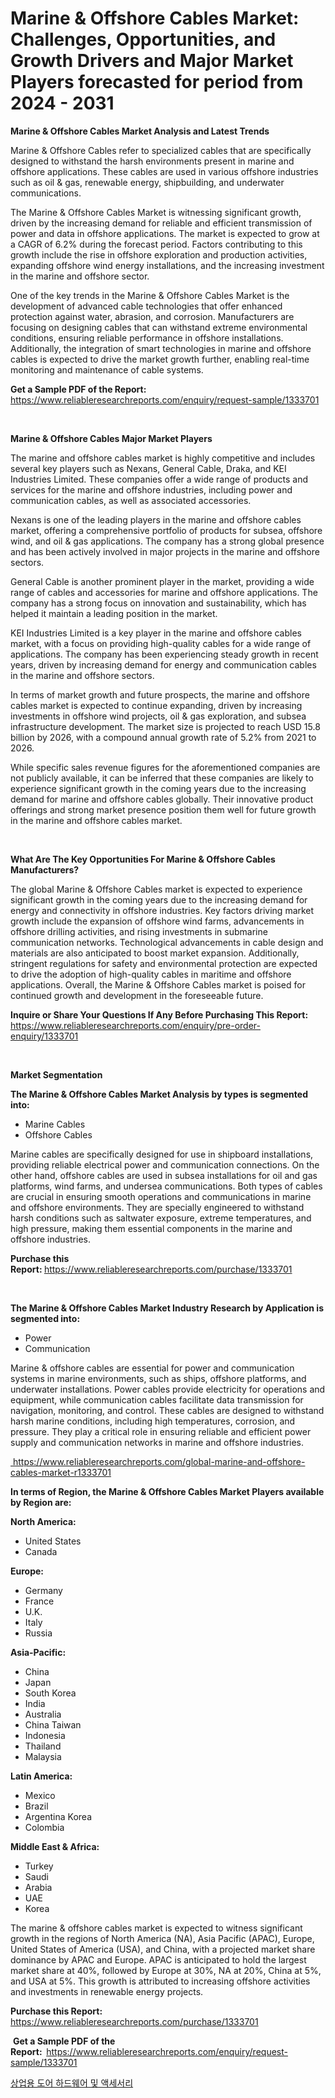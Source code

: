 <p><h1>Marine & Offshore Cables Market: Challenges, Opportunities, and Growth Drivers and Major Market Players forecasted for period from 2024 - 2031</h1></p><p><strong>Marine & Offshore Cables Market Analysis and Latest Trends</strong></p>
<p><p>Marine & Offshore Cables refer to specialized cables that are specifically designed to withstand the harsh environments present in marine and offshore applications. These cables are used in various offshore industries such as oil & gas, renewable energy, shipbuilding, and underwater communications.</p><p>The Marine & Offshore Cables Market is witnessing significant growth, driven by the increasing demand for reliable and efficient transmission of power and data in offshore applications. The market is expected to grow at a CAGR of 6.2% during the forecast period. Factors contributing to this growth include the rise in offshore exploration and production activities, expanding offshore wind energy installations, and the increasing investment in the marine and offshore sector.</p><p>One of the key trends in the Marine & Offshore Cables Market is the development of advanced cable technologies that offer enhanced protection against water, abrasion, and corrosion. Manufacturers are focusing on designing cables that can withstand extreme environmental conditions, ensuring reliable performance in offshore installations. Additionally, the integration of smart technologies in marine and offshore cables is expected to drive the market growth further, enabling real-time monitoring and maintenance of cable systems.</p></p>
<p><strong>Get a Sample PDF of the Report:&nbsp;</strong> <a href="https://www.reliableresearchreports.com/enquiry/request-sample/1333701">https://www.reliableresearchreports.com/enquiry/request-sample/1333701</a></p>
<p>&nbsp;</p>
<p><strong>Marine & Offshore Cables Major Market Players</strong></p>
<p><p>The marine and offshore cables market is highly competitive and includes several key players such as Nexans, General Cable, Draka, and KEI Industries Limited. These companies offer a wide range of products and services for the marine and offshore industries, including power and communication cables, as well as associated accessories.</p><p>Nexans is one of the leading players in the marine and offshore cables market, offering a comprehensive portfolio of products for subsea, offshore wind, and oil & gas applications. The company has a strong global presence and has been actively involved in major projects in the marine and offshore sectors.</p><p>General Cable is another prominent player in the market, providing a wide range of cables and accessories for marine and offshore applications. The company has a strong focus on innovation and sustainability, which has helped it maintain a leading position in the market.</p><p>KEI Industries Limited is a key player in the marine and offshore cables market, with a focus on providing high-quality cables for a wide range of applications. The company has been experiencing steady growth in recent years, driven by increasing demand for energy and communication cables in the marine and offshore sectors.</p><p>In terms of market growth and future prospects, the marine and offshore cables market is expected to continue expanding, driven by increasing investments in offshore wind projects, oil & gas exploration, and subsea infrastructure development. The market size is projected to reach USD 15.8 billion by 2026, with a compound annual growth rate of 5.2% from 2021 to 2026.</p><p>While specific sales revenue figures for the aforementioned companies are not publicly available, it can be inferred that these companies are likely to experience significant growth in the coming years due to the increasing demand for marine and offshore cables globally. Their innovative product offerings and strong market presence position them well for future growth in the marine and offshore cables market.</p></p>
<p>&nbsp;</p>
<p><strong>What Are The Key Opportunities For Marine & Offshore Cables Manufacturers?</strong></p>
<p><p>The global Marine & Offshore Cables market is expected to experience significant growth in the coming years due to the increasing demand for energy and connectivity in offshore industries. Key factors driving market growth include the expansion of offshore wind farms, advancements in offshore drilling activities, and rising investments in submarine communication networks. Technological advancements in cable design and materials are also anticipated to boost market expansion. Additionally, stringent regulations for safety and environmental protection are expected to drive the adoption of high-quality cables in maritime and offshore applications. Overall, the Marine & Offshore Cables market is poised for continued growth and development in the foreseeable future.</p></p>
<p><strong>Inquire or Share Your Questions If Any Before Purchasing This Report:</strong> <a href="https://www.reliableresearchreports.com/enquiry/pre-order-enquiry/1333701">https://www.reliableresearchreports.com/enquiry/pre-order-enquiry/1333701</a></p>
<p>&nbsp;</p>
<p><strong>Market Segmentation</strong></p>
<p><strong>The Marine & Offshore Cables Market Analysis by types is segmented into:</strong></p>
<p><ul><li>Marine Cables</li><li>Offshore Cables</li></ul></p>
<p><p>Marine cables are specifically designed for use in shipboard installations, providing reliable electrical power and communication connections. On the other hand, offshore cables are used in subsea installations for oil and gas platforms, wind farms, and undersea communications. Both types of cables are crucial in ensuring smooth operations and communications in marine and offshore environments. They are specially engineered to withstand harsh conditions such as saltwater exposure, extreme temperatures, and high pressure, making them essential components in the marine and offshore industries.</p></p>
<p><strong>Purchase this Report:&nbsp;</strong><a href="https://www.reliableresearchreports.com/purchase/1333701">https://www.reliableresearchreports.com/purchase/1333701</a></p>
<p>&nbsp;</p>
<p><strong>The Marine & Offshore Cables Market Industry Research by Application is segmented into:</strong></p>
<p><ul><li>Power</li><li>Communication</li></ul></p>
<p><p>Marine & offshore cables are essential for power and communication systems in marine environments, such as ships, offshore platforms, and underwater installations. Power cables provide electricity for operations and equipment, while communication cables facilitate data transmission for navigation, monitoring, and control. These cables are designed to withstand harsh marine conditions, including high temperatures, corrosion, and pressure. They play a critical role in ensuring reliable and efficient power supply and communication networks in marine and offshore industries.</p></p>
<p><a href="https://www.reliableresearchreports.com/global-marine-and-offshore-cables-market-r1333701">&nbsp;https://www.reliableresearchreports.com/global-marine-and-offshore-cables-market-r1333701</a></p>
<p><strong>In terms of Region, the Marine & Offshore Cables Market Players available by Region are:</strong></p>
<p>
    <p> <strong> North America: </strong>
        <ul>
            <li>United States</li>
            <li>Canada</li>
        </ul>
        </p> 
    <p> <strong> Europe: </strong>
        <ul>
            <li>Germany</li>
            <li>France</li>
            <li>U.K.</li>
            <li>Italy</li>
            <li>Russia</li>
        </ul>
        </p> 
    <p> <strong> Asia-Pacific: </strong>
        <ul>
            <li>China</li>
            <li>Japan</li>
            <li>South Korea</li>
            <li>India</li>
            <li>Australia</li>
            <li>China Taiwan</li>
            <li>Indonesia</li>
            <li>Thailand</li>
            <li>Malaysia</li>
        </ul>
        </p> 
    <p> <strong> Latin America: </strong>
        <ul>
            <li>Mexico</li>
            <li>Brazil</li>
            <li>Argentina Korea</li>
            <li>Colombia</li>
        </ul>
        </p> 
    <p> <strong> Middle East & Africa: </strong>
        <ul>
            <li>Turkey</li>
            <li>Saudi</li>
            <li>Arabia</li>
            <li>UAE</li>
            <li>Korea</li>
        </ul>
    </p>
    </p>
<p><p>The marine & offshore cables market is expected to witness significant growth in the regions of North America (NA), Asia Pacific (APAC), Europe, United States of America (USA), and China, with a projected market share dominance by APAC and Europe. APAC is anticipated to hold the largest market share at 40%, followed by Europe at 30%, NA at 20%, China at 5%, and USA at 5%. This growth is attributed to increasing offshore activities and investments in renewable energy projects.</p></p>
<p><strong>Purchase this Report: </strong><a href="https://www.reliableresearchreports.com/purchase/1333701">https://www.reliableresearchreports.com/purchase/1333701</a></p>
<p>&nbsp;<strong>Get a Sample PDF of the Report:&nbsp;&nbsp;</strong><a href="https://www.reliableresearchreports.com/enquiry/request-sample/1333701">https://www.reliableresearchreports.com/enquiry/request-sample/1333701</a></p>
<p><strong></strong></p>
<p><p><a href="https://github.com/vsckjg50460/Market-Research-Report-List-2/blob/main/798333292870.md">상업용 도어 하드웨어 및 액세서리</a></p></p>